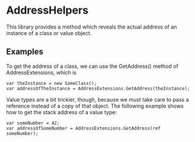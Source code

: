 # AddressHelpers

This library provides a method which reveals the actual address of an instance
of a class or value object.


## Examples

To get the address of a class, we can use the GetAddress() method of AddressExtensions,
which is

```
var theInstance = new SomeClass();
var addressOfTheInstance = AddressExtensions.GetAddress(theInstance);
```

Value types are a bit trickier, though, because we must take care to pass a reference
instead of a copy of that object. The following example shows how to get the stack
address of a value type:

```
var someNumber = 42;
var addressOfSomeNumber = AddressExtensions.GetAddress(ref someNumber);
```

